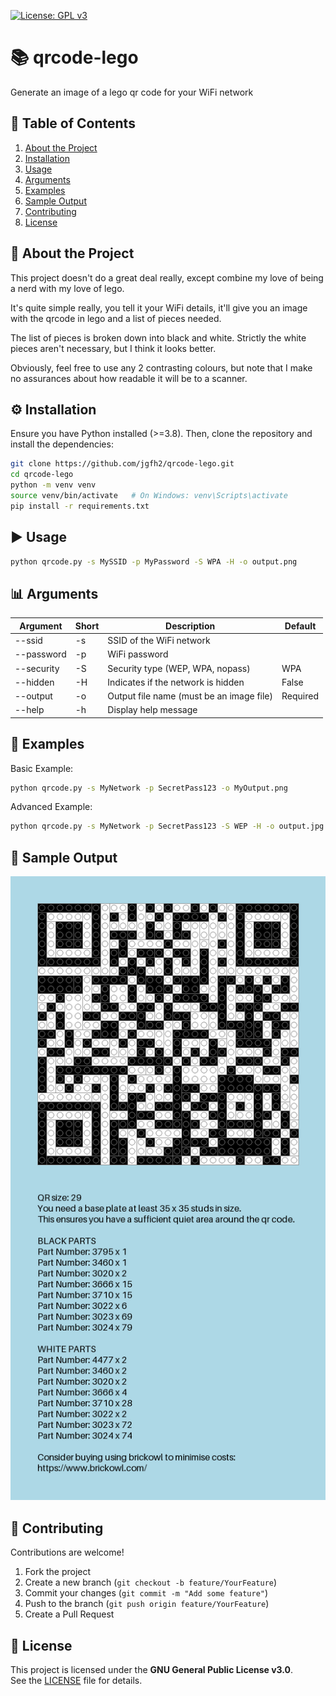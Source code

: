 [![License: GPL v3](https://img.shields.io/badge/License-GPLv3-blue.svg)](https://www.gnu.org/licenses/gpl-3.0)


# 📚 qrcode-lego
Generate an image of a lego qr code for your WiFi network

## 🚀 Table of Contents
1. [About the Project](#-about-the-project)
2. [Installation](#-installation)
3. [Usage](#-usage)
4. [Arguments](#-arguments)
5. [Examples](#-examples)
6. [Sample Output](#-sample-output)
7. [Contributing](#-contributing)
8. [License](#-license)

## 📝 About the Project

This project doesn't do a great deal really, except combine my love of being a nerd with my love of lego.

It's quite simple really, you tell it your WiFi details, it'll give you an image with the qrcode in lego and a list of pieces needed.

The list of pieces is broken down into black and white. Strictly the white pieces aren't necessary, but I think it looks better.

Obviously, feel free to use any 2 contrasting colours, but note that I make no assurances about how readable it will be to a scanner.

## ⚙️ Installation
Ensure you have Python installed (>=3.8). Then, clone the repository and install the dependencies:

```bash
git clone https://github.com/jgfh2/qrcode-lego.git
cd qrcode-lego
python -m venv venv
source venv/bin/activate   # On Windows: venv\Scripts\activate
pip install -r requirements.txt
```

## ▶️ Usage

```bash
python qrcode.py -s MySSID -p MyPassword -S WPA -H -o output.png
```


## 📊 Arguments
| Argument | Short | Description | Default |
| -------- | ----- | ----------- | ------- |
| --ssid | -s | SSID of the WiFi network |  |
| --password | -p | WiFi password |  |
| --security | -S | Security type (WEP, WPA, nopass) | WPA |
| --hidden | -H | Indicates if the network is hidden | False |
| --output | -o | Output file name (must be an image file) | Required |
| --help | -h | Display help message |  |

## 🧩 Examples
Basic Example:

```bash
python qrcode.py -s MyNetwork -p SecretPass123 -o MyOutput.png
```

Advanced Example:

```bash
python qrcode.py -s MyNetwork -p SecretPass123 -S WEP -H -o output.jpg
```

## 📸 Sample Output

![Sample Output](sample.png)

## 🤝 Contributing

Contributions are welcome!

1. Fork the project
2. Create a new branch (`git checkout -b feature/YourFeature`)
3. Commit your changes (`git commit -m "Add some feature"`)
4. Push to the branch (`git push origin feature/YourFeature`)
5. Create a Pull Request

## 📄 License

This project is licensed under the **GNU General Public License v3.0**.  
See the [LICENSE](LICENSE) file for details.